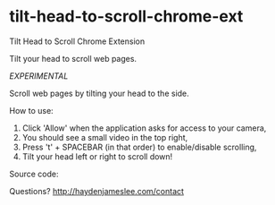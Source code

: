 tilt-head-to-scroll-chrome-ext
==============================

Tilt Head to Scroll Chrome Extension

Tilt your head to scroll web pages.

*EXPERIMENTAL*

Scroll web pages by tilting your head to the side. 

How to use:

1. Click 'Allow' when the application asks for access to your camera,
2. You should see a small video in the top right,
3. Press 't' + SPACEBAR (in that order) to enable/disable scrolling,
4. Tilt your head left or right to scroll down!

Source code: 

Questions? http://haydenjameslee.com/contact
